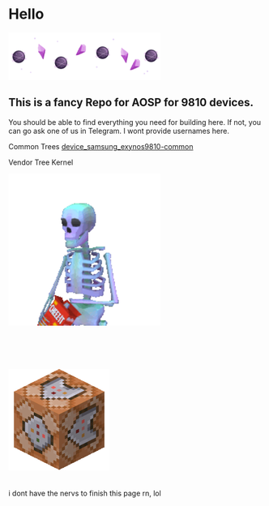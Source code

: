 # Hello

<img src="https://github.com/Exynos9810Resurrected/.github/blob/main/profile/aestetic.gif?raw=true" width=300px>

## This is a fancy Repo for AOSP for 9810 devices.

You should be able to find everything you need for building here. If not, you can go ask one of us in Telegram. I wont provide usernames here.

Common Trees
[device_samsung_exynos9810-common](https://github.com/Exynos9810Resurrected/device_samsung_exynos9810-common.git)

Vendor Tree
Kernel

<img src="https://github.com/Exynos9810Resurrected/.github/blob/main/profile/funnyskeleton.gif?raw=true" width=300px><br /><br /><br /><br /><br />

<img src="https://github.com/Exynos9810Resurrected/.github/raw/main/profile/commandblock.webp" width=200px>
<br /><br /><br />
i dont have the nervs to finish this page rn, lol
